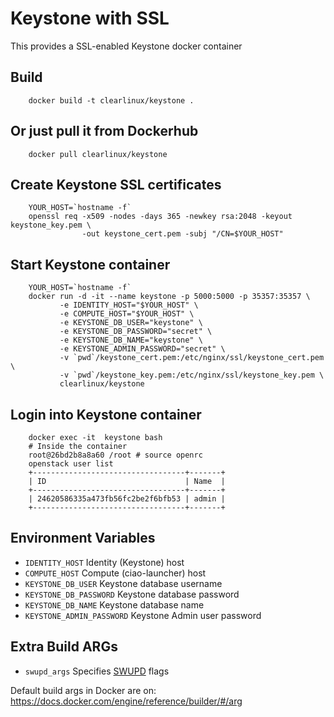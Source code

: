 Keystone with SSL
=================
This provides a SSL-enabled Keystone docker container

Build
-----
```
    docker build -t clearlinux/keystone .
```

Or just pull it from Dockerhub
---------------------------
```
    docker pull clearlinux/keystone
```

Create Keystone SSL certificates
--------------------------------
```
    YOUR_HOST=`hostname -f`
    openssl req -x509 -nodes -days 365 -newkey rsa:2048 -keyout keystone_key.pem \
                -out keystone_cert.pem -subj "/CN=$YOUR_HOST"
```

Start Keystone container
------------------------
```
    YOUR_HOST=`hostname -f`
    docker run -d -it --name keystone -p 5000:5000 -p 35357:35357 \
		   -e IDENTITY_HOST="$YOUR_HOST" \
		   -e COMPUTE_HOST="$YOUR_HOST" \
		   -e KEYSTONE_DB_USER="keystone" \
		   -e KEYSTONE_DB_PASSWORD="secret" \
		   -e KEYSTONE_DB_NAME="keystone" \
		   -e KEYSTONE_ADMIN_PASSWORD="secret" \
		   -v `pwd`/keystone_cert.pem:/etc/nginx/ssl/keystone_cert.pem \
		   -v `pwd`/keystone_key.pem:/etc/nginx/ssl/keystone_key.pem \
		   clearlinux/keystone
```

Login into Keystone container
------------------------------
```
    docker exec -it  keystone bash
    # Inside the container
    root@26bd2b8a8a60 /root # source openrc
    openstack user list
    +----------------------------------+-------+
    | ID                               | Name  |
    +----------------------------------+-------+
    | 24620586335a473fb56fc2be2f6bfb53 | admin |
    +----------------------------------+-------+
```

Environment Variables
---------------------
- ``IDENTITY_HOST``
  Identity (Keystone) host
- ``COMPUTE_HOST``
  Compute (ciao-launcher) host
- ``KEYSTONE_DB_USER``
  Keystone database username
- ``KEYSTONE_DB_PASSWORD``
  Keystone database password
- ``KEYSTONE_DB_NAME``
  Keystone database name
- ``KEYSTONE_ADMIN_PASSWORD``
  Keystone Admin user password

Extra Build ARGs
----------------
- ``swupd_args`` Specifies [SWUPD](https://clearlinux.org/documentation/swupdate_how_to_run_the_updater.html) flags

Default build args in Docker are on: https://docs.docker.com/engine/reference/builder/#/arg